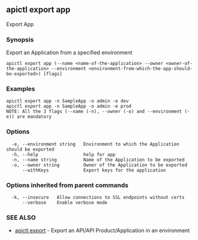 ## apictl export app

Export App

### Synopsis

Export an Application from a specified  environment

```
apictl export app (--name <name-of-the-application> --owner <owner-of-the-application> --environment <environment-from-which-the-app-should-be-exported>) [flags]
```

### Examples

```
apictl export app -n SampleApp -o admin -e dev
apictl export app -n SampleApp -o admin -e prod
NOTE: All the 3 flags (--name (-n), --owner (-o) and --environment (-e)) are mandatory
```

### Options

```
  -e, --environment string   Environment to which the Application should be exported
  -h, --help                 help for app
  -n, --name string          Name of the Application to be exported
  -o, --owner string         Owner of the Application to be exported
      --withKeys             Export keys for the application 
```

### Options inherited from parent commands

```
  -k, --insecure   Allow connections to SSL endpoints without certs
      --verbose    Enable verbose mode
```

### SEE ALSO

* [apictl export](apictl_export.md)	 - Export an API/API Product/Application in an environment


